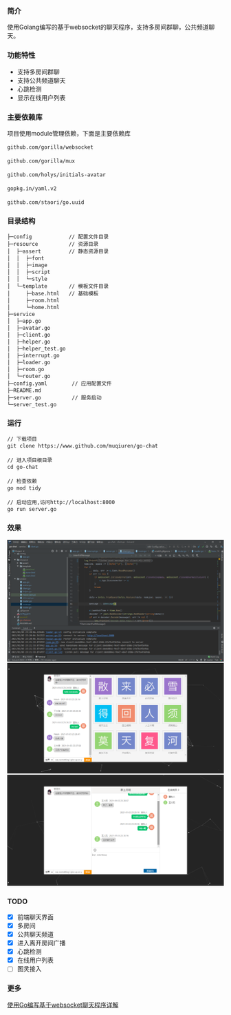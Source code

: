 ### 简介
使用Golang编写的基于websocket的聊天程序，支持多房间群聊，公共频道聊天。

### 功能特性
* 支持多房间群聊
* 支持公共频道聊天
* 心跳检测
* 显示在线用户列表

### 主要依赖库
项目使用module管理依赖，下面是主要依赖库

    github.com/gorilla/websocket

    github.com/gorilla/mux
    
    github.com/holys/initials-avatar
    
    gopkg.in/yaml.v2
    
    github.com/staori/go.uuid

### 目录结构

```
├─config            // 配置文件目录
├─resource          // 资源目录
│  ├─assert         // 静态资源目录
│  │  ├─font
│  │  ├─image
│  │  ├─script
│  │  └─style
│  └─template       // 模板文件目录
│     ├─base.html   // 基础模板
│     ├─room.html   
│     └─home.html
├─service           
│  ├─app.go
│  ├─avatar.go
│  ├─client.go
│  ├─helper.go
│  ├─helper_test.go
│  ├─interrupt.go
│  ├─loader.go
│  ├─room.go
│  └─router.go
├─config.yaml        // 应用配置文件
├─README.md            
├─server.go          // 服务启动
└─server_test.go   
```  

### 运行
    // 下载项目
    git clone https://www.github.com/muqiuren/go-chat
    
    // 进入项目根目录
    cd go-chat
    
    // 检查依赖
    go mod tidy
    
    // 启动应用,访问http://localhost:8000
    go run server.go

### 效果
![image1](https://github.com/muqiuren/go-chat/blob/master/resource/assert/image/1.png)
![image2](https://github.com/muqiuren/go-chat/blob/master/resource/assert/image/2.png)
![image3](https://github.com/muqiuren/go-chat/blob/master/resource/assert/image/3.png)

### TODO
- [x] 前端聊天界面
- [x] 多房间
- [x] 公共聊天频道
- [x] 进入离开房间广播
- [x] 心跳检测
- [x] 在线用户列表
- [ ] 图灵接入

### 更多
[使用Go编写基于websocket聊天程序详解](https://myblog.hatchblog.cn/article-23.html)
